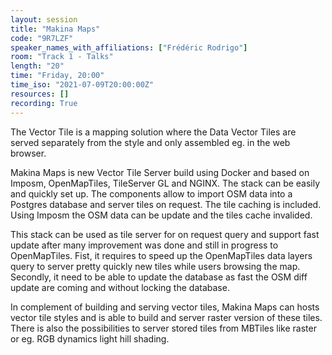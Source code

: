 ```yaml
---
layout: session
title: "Makina Maps"
code: "9R7LZF"
speaker_names_with_affiliations: ["Frédéric Rodrigo"]
room: "Track 1 - Talks"
length: "20"
time: "Friday, 20:00"
time_iso: "2021-07-09T20:00:00Z"
resources: []
recording: True
---
```

The Vector Tile is a mapping solution where the Data Vector Tiles are served separately from the style and only assembled eg. in the web browser.

Makina Maps is new Vector Tile Server build using Docker and based on Imposm, OpenMapTiles, TileServer GL and NGINX. The stack can be easily and quickly set up. The components allow to import OSM data into a Postgres database and server tiles on request. The tile caching is included. Using Imposm the OSM data can be update and the tiles cache invalided.

This stack can be used as tile server for on request query and support fast update after many improvement was done and still in progress to OpenMapTiles. Fist, it requires to speed up the OpenMapTiles data layers query to server pretty quickly new tiles while users browsing the map. Secondly, it need to be able to update the database as fast the OSM diff update are coming and without locking the database.

In complement of building and serving vector tiles, Makina Maps can hosts vector tile styles and is able to build and server raster version of these tiles. There is also the possibilities to server stored tiles from MBTiles like raster or eg. RGB dynamics light hill shading.
